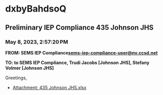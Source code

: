 # dxbyBahdsoQ
## Preliminary IEP Compliance 435 Johnson JHS
### May 8, 2023, 2:57:20 PM
**FROM: SEMS IEP Compliance<sems-iep-compliance-user@nv.ccsd.net>**

**TO: to SEMS IEP Compliance, Trudi Jacobs [Johnson JHS], Stefany Volmer [Johnson JHS]**


Greetings, 





* [Attachment: 435 Johnson JHS.xlsx](dxbyBahdsoQ-attachment-1.xlsx)
